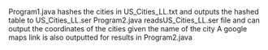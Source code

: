 Program1.java hashes the cities in US_Cities_LL.txt and outputs the hashed table to US_Cities_LL.ser
Program2.java readsUS_Cities_LL.ser file and can output the coordinates of the cities given the name of the city
A google maps link is also outputted for results in Program2.java
